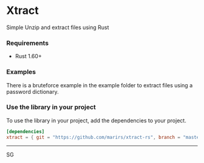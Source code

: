# Xtract

Simple Unzip and extract files using Rust

### Requirements
- Rust 1.60+

### Examples

There is a bruteforce example in the example folder to extract files using a password dictionary.

### Use the library in your project

To use the library in your project, add the dependencies to your project.

```toml
[dependencies]
xtract = { git = "https://github.com/marirs/xtract-rs", branch = "master" }
```

---
SG
